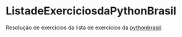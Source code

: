 # ListadeExerciciosdaPythonBrasil

Resolução de exercicios da lista de exercicios da [pythonbrasil](https://wiki.python.org.br/ListaDeExercicios).
